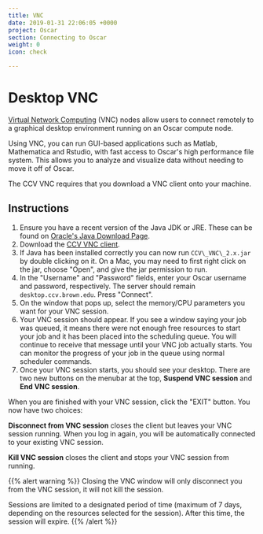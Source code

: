 ```yaml
---
title: VNC
date: 2019-01-31 22:06:05 +0000
project: Oscar
section: Connecting to Oscar
weight: 0
icon: check

---
```

# Desktop VNC

[Virtual Network Computing](http://en.wikipedia.org/wiki/Virtual_Network_Computing) (VNC) nodes allow users to connect remotely to a graphical desktop environment running on an Oscar compute node.

Using VNC, you can run GUI-based applications such as Matlab, Mathematica and Rstudio, with fast access to Oscar's high performance file system. This allows you to analyze and visualize data without needing to move it off of Oscar.

The CCV VNC requires that you download a VNC client onto your machine.

## Instructions

1. Ensure you have a recent version of the Java JDK or JRE. These can be found on [Oracle's Java Download Page](http://www.oracle.com/technetwork/java/javase/downloads/).
2. Download the [CCV VNC client](https://brownbox.brown.edu/download.php?hash=b00a6c89).
3. If Java has been installed correctly you can now run `CCV\_VNC\_2.x.jar` by double clicking on it. On a Mac, you may need to first right click on the jar, choose "Open", and give the jar permission to run.
4. In the "Username" and "Password" fields, enter your Oscar username and password, respectively. The server should remain `desktop.ccv.brown.edu`. Press "Connect".
5. On the window that pops up, select the memory/CPU parameters you want for your VNC session.
6. Your VNC session should appear. If you see a window saying your job was queued, it means there were not enough free resources to start your job and it has been placed into the scheduling queue. You will continue to receive that message until your VNC job actually starts. You can monitor the progress of your job in the queue using normal scheduler commands.
7. Once your VNC session starts, you should see your desktop. There are two new buttons on the menubar at the top, **Suspend VNC session** and **End VNC session**.

When you are finished with your VNC session, click the "EXIT" button.
You now have two choices:

**Disconnect from VNC session** closes the client but leaves your VNC session running. When you log in again, you will be automatically
connected to your existing VNC session.

**Kill VNC session** closes the client and stops your VNC session from running.

{{% alert warning %}}
Closing the VNC window will only disconnect you from the VNC session,
it will not kill the session.

Sessions are limited to a designated period of time (maximum of 7 days, depending on the resources selected for the session). After this time, the session will expire.
{{% /alert %}}